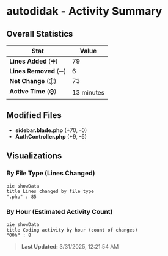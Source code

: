 # autodidak - Activity Summary 

## Overall Statistics

| Stat                   | Value                                                             |
| ---------------------- | ----------------------------------------------------------------- |
| **Lines Added** (➕)   | 79                                          |
| **Lines Removed** (➖) | 6                                        |
| **Net Change** (↕)    | 73                |
| **Active Time** (⌚)   | 13 minutes |


## Modified Files
- **sidebar.blade.php** (+70, -0)
- **AuthController.php** (+9, -6)

## Visualizations

### By File Type (Lines Changed)

```mermaid
pie showData
title Lines changed by file type
".php" : 85
```

### By Hour (Estimated Activity Count)

```mermaid
pie showData
title Coding activity by hour (count of changes)
"00h" : 8
```


> **Last Updated:** 3/31/2025, 12:21:54 AM